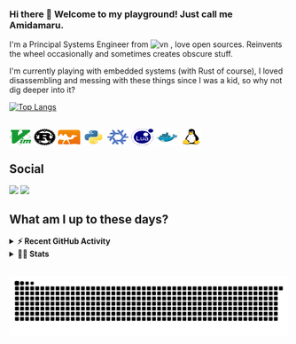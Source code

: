 ### Hi there 👋 Welcome to my playground! Just call me Amidamaru.

<!-- <p align="center">
  <b>Visitors</b><br>
  <img src="https://profile-counter.glitch.me/thaodt/count.svg" />
</p> -->

I'm a Principal Systems Engineer from <img src="https://static.dwcdn.net/css/flag-icons/flags/4x3/vn.svg" alt="vn" height="25"/> , 
love open sources. Reinvents the wheel occasionally and sometimes creates obscure stuff.

I'm currently playing with embedded systems (with Rust of course), I loved disassembling and messing with these things since I was a kid, so why not dig deeper into it? 
<br>

[![Top Langs](https://github-readme-stats.vercel.app/api/top-langs/?username=thaodt&layout=compact&theme=gotham&cache_seconds=86400)](https://github.com/thaodt/thaodt)


<div style="display: inline_block"><br>
  <img align="center" alt="thaodt-nvim" height="30" width="40" src="https://raw.githubusercontent.com/devicons/devicon/master/icons/vim/vim-plain.svg">
  <img align="center" alt="thaodt-rust" height="30" width="40" src="https://raw.githubusercontent.com/devicons/devicon/master/icons/rust/rust-original.svg">
  <img align="center" alt="thaodt-ocaml" height="30" width="40" src="https://raw.githubusercontent.com/devicons/devicon/master/icons/ocaml/ocaml-original.svg">
  <img align="center" alt="thaodt-python" height="30" width="40" src="https://raw.githubusercontent.com/devicons/devicon/master/icons/python/python-original.svg">
  <img align="center" alt="thaodt-nix" height="30" width="40" src="https://raw.githubusercontent.com/devicons/devicon/master/icons/nixos/nixos-plain.svg">  
  <img align="center" alt="thaodt-lua" height="30" width="40" src="https://raw.githubusercontent.com/devicons/devicon/master/icons/lua/lua-plain.svg">
  <img align="center" alt="thaodt-docker" height="30" width="40" src="https://raw.githubusercontent.com/devicons/devicon/master/icons/docker/docker-original.svg">
  <img align="center" alt="thaodt-linux" height="30" width="40" src="https://raw.githubusercontent.com/devicons/devicon/master/icons/linux/linux-original.svg">
</div>

## Social

<div>
  <a href="https://twitter.com/dreamsparkis" target="_blank"><img src="https://img.shields.io/badge/-Twitter-%23E4405F?style=for-the-badge&logo=twitter&logoColor=white" target="_blank"></a>
  <a href = "mailto:ardtimeit@gmail.com"><img src="https://img.shields.io/badge/-Gmail-%23333?style=for-the-badge&logo=gmail&logoColor=white" target="_blank"></a>

</div>

## What am I up to these days?
<details>
  <summary><b>⚡ Recent GitHub Activity</b></summary>
    <p>

<!--START_SECTION:activity-->
1. 🎉 Merged PR [#1](https://github.com/thaodt/cattener/pull/1) in [thaodt/cattener](https://github.com/thaodt/cattener)
2. 💪 Opened PR [#1](https://github.com/thaodt/cattener/pull/1) in [thaodt/cattener](https://github.com/thaodt/cattener)
3. 🎉 Merged PR [#26](https://github.com/thaodt/feeds-reader/pull/26) in [thaodt/feeds-reader](https://github.com/thaodt/feeds-reader)
4. 🗣 Commented on [#405](https://github.com/informalsystems/hermes-sdk/pull/405#issuecomment-2522161511) in [informalsystems/hermes-sdk](https://github.com/informalsystems/hermes-sdk)
5. 🗣 Commented on [#6](https://github.com/radumarias/syncoxiders/issues/6#issuecomment-2513857871) in [radumarias/syncoxiders](https://github.com/radumarias/syncoxiders)
6. ❌ Closed PR [#367](https://github.com/informalsystems/hermes-sdk/pull/367) in [informalsystems/hermes-sdk](https://github.com/informalsystems/hermes-sdk)
7. 🗣 Commented on [#6](https://github.com/radumarias/syncoxiders/issues/6#issuecomment-2513403127) in [radumarias/syncoxiders](https://github.com/radumarias/syncoxiders)
8. ❗ Opened issue [#27](https://github.com/radumarias/syncoxiders/issues/27) in [radumarias/syncoxiders](https://github.com/radumarias/syncoxiders)
9. ❗ Opened issue [#26](https://github.com/radumarias/syncoxiders/issues/26) in [radumarias/syncoxiders](https://github.com/radumarias/syncoxiders)
10. ❗ Opened issue [#25](https://github.com/radumarias/syncoxiders/issues/25) in [radumarias/syncoxiders](https://github.com/radumarias/syncoxiders)
<!--END_SECTION:activity-->
  </p>
</details>


<details>
  <summary><b>👨‍💻 Stats</b></summary>
  <p align="center">
    <a>
      <img align="center" src="https://gist.githubusercontent.com/thaodt/1db1d598a9e4550fa45eaede87135b3b/raw/97f3e5e943703e61b223dbc8cfa33ae9a5beb97b/github-metrics.svg"/>
    </a>
  </p>
</details>
<br>
<p align="center">
  <img width="600" src="https://raw.githubusercontent.com/thaodt/thaodt/master/assets/github-snake.svg" />
</p>
